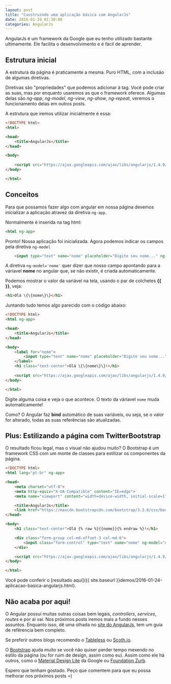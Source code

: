 ```yaml
---
layout: post
title: "Construindo uma aplicação básica com AngularJs"
date: 2016-01-24 01:30:00
categories: AngularJs
---
```


AngularJs é um framework da Google que eu tenho utilizado bastante ultimamente. Ele facilita o desenvolvimento e é fácil de aprender. 

## Estrutura inicial

A estrutura da página é praticamente a mesma. Puro HTML, com a inclusão de algumas diretivas.

Diretivas são "propriedades" que podemos adicionar à tag. Você pode criar as suas, mas por enquanto usaremos as que o framework oferece. Algumas delas são *ng-app*, *ng-model*, *ng-view*, *ng-show*, *ng-repeat*, veremos o funcionamento delas em outros posts.

A estrutura que iremos utilizar inicialmente é essa:

```html
<!DOCTYPE html>
<html>

<head>
    <title>AngularJs</title>
</head>

<body>
  
    <script src="https://ajax.googleapis.com/ajax/libs/angularjs/1.4.9/angular.min.js"></script>
</body>

</html>

```

## Conceitos 

Para que possamos fazer algo com angular em nossa página devemos inicializar a aplicação atravez da diretiva ```ng-app```.

Normalmente é inserida na tag html: 

```html
<html ng-app>
```

Pronto! Nossa aplicação foi inicializada. Agora podemos indicar os campos pela diretiva ```ng-model```


```html
    <input type="text" name="nome" placeholder="Digite seu nome..." ng-model="nome">
```

A diretiva ```ng-model='nome'``` quer dizer que nosso campo apontando para a váriavel **nome** no angular que, se não existir, é criada automaticamente. 

Podemos mostrar o valor da variável na tela, usando o par de colchetes **\{\{ \}\}**, veja: 

```html
<h1>Olá \{\{nome\}\}</h1>
```

Juntando tudo temos algo parecido com o código abaixo: 

```html
<!DOCTYPE html>
<html ng-app>

<head>
    <title>AngularJs</title>
</head>

<body>
    <label for="nome">
        <input type="text" name="nome" placeholder="Digite seu nome..." ng-model="nome">
    </label>
    <h1 class="text-center">Olá \{\{nome\}\}!</h1>
    
    <script src="https://ajax.googleapis.com/ajax/libs/angularjs/1.4.9/angular.min.js"></script>
</body>

</html>
```

Digite alguma coisa e veja o que acontece. O texto da váriavel `nome` muda automaticamente!

Como? O Angular faz **bind** automático de suas variáveis, ou seja, se o valor for alterado, todas as suas referências são atualizadas.

## Plus: Estilizando a página com TwitterBootstrap

O resultado ficou legal, mas o visual não ajudou muito? O Bootstrap é um framework CSS com um monte de classes para estilizar os componentes da página. 

```html
<!DOCTYPE html>
<html lang="pt-br" ng-app>

<head>
    <meta charset="utf-8">
    <meta http-equiv="X-UA-Compatible" content="IE=edge">
    <meta name="viewport" content="width=device-width, initial-scale=1">

    <title>AngularJs</title>
    <link href="https://maxcdn.bootstrapcdn.com/bootstrap/3.3.6/css/bootstrap.min.css" rel="stylesheet">
</head>

<body>
    <h1 class="text-center">Olá {% raw %}{{nome}}{% endraw %}!</h1>

    <div class="form-group col-md-offset-3 col-md-6">
        <input class="form-control" type="text" name="nome" ng-model="nome" placeholder="Digite seu nome...">
    </div>

    <script src="https://ajax.googleapis.com/ajax/libs/angularjs/1.4.9/angular.min.js"></script>
</body>

</html>
```

Você pode conferir o [resultado aqui]({{ site.baseurl }}demos/2016-01-24-aplicacao-basica-angularjs.html).

## Não acaba por aqui!
O Angular possui muitas outras coisas bem legais, *controllers*, *services*, *routes* e por aí vai. Nos próximos posts iremos mais a fundo nesses assuntos. Enquanto isso, dê uma olhada no [site do AngularJs](http://angularjs.org), tem um guia de refêrencia bem completo.

Se preferir outros blogs recomendo o [Tableless](http://tableless.com.br) ou [Scoth.io](scotch.io).

O [Bootstrap](http://getbootstrap.com) ajuda muito se você não quiser perder tempo mexendo no estilo da página (ou for ruim de design, assim como eu). Assim como ele há outros, como o [Material Design Lite](www.getmdl.io) da Google ou [Foundation Zurb](http://foundation.zurb.com).

Espero que tenham gostado. Peço que comentem para que eu possa melhorar nos próximos posts =)